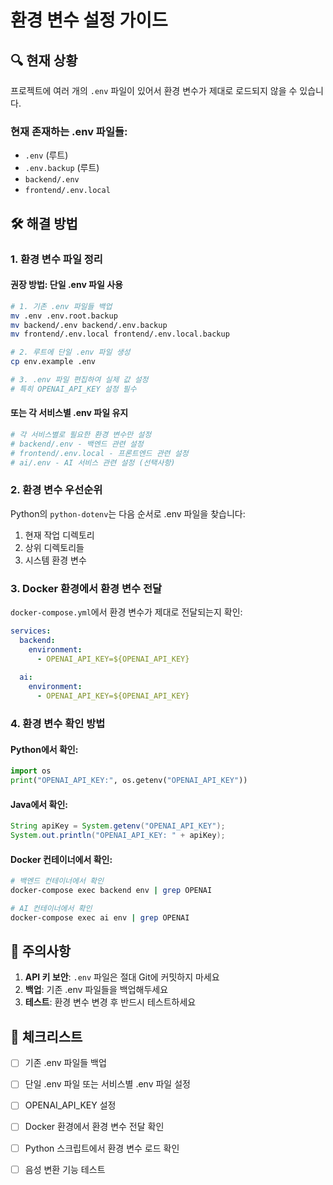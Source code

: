 # 환경 변수 설정 가이드

## 🔍 현재 상황
프로젝트에 여러 개의 `.env` 파일이 있어서 환경 변수가 제대로 로드되지 않을 수 있습니다.

### 현재 존재하는 .env 파일들:
- `.env` (루트)
- `.env.backup` (루트)
- `backend/.env`
- `frontend/.env.local`

## 🛠️ 해결 방법

### 1. 환경 변수 파일 정리

#### 권장 방법: 단일 .env 파일 사용
```bash
# 1. 기존 .env 파일들 백업
mv .env .env.root.backup
mv backend/.env backend/.env.backup
mv frontend/.env.local frontend/.env.local.backup

# 2. 루트에 단일 .env 파일 생성
cp env.example .env

# 3. .env 파일 편집하여 실제 값 설정
# 특히 OPENAI_API_KEY 설정 필수
```

#### 또는 각 서비스별 .env 파일 유지
```bash
# 각 서비스별로 필요한 환경 변수만 설정
# backend/.env - 백엔드 관련 설정
# frontend/.env.local - 프론트엔드 관련 설정
# ai/.env - AI 서비스 관련 설정 (선택사항)
```

### 2. 환경 변수 우선순위

Python의 `python-dotenv`는 다음 순서로 .env 파일을 찾습니다:
1. 현재 작업 디렉토리
2. 상위 디렉토리들
3. 시스템 환경 변수

### 3. Docker 환경에서 환경 변수 전달

`docker-compose.yml`에서 환경 변수가 제대로 전달되는지 확인:

```yaml
services:
  backend:
    environment:
      - OPENAI_API_KEY=${OPENAI_API_KEY}
  
  ai:
    environment:
      - OPENAI_API_KEY=${OPENAI_API_KEY}
```

### 4. 환경 변수 확인 방법

#### Python에서 확인:
```python
import os
print("OPENAI_API_KEY:", os.getenv("OPENAI_API_KEY"))
```

#### Java에서 확인:
```java
String apiKey = System.getenv("OPENAI_API_KEY");
System.out.println("OPENAI_API_KEY: " + apiKey);
```

#### Docker 컨테이너에서 확인:
```bash
# 백엔드 컨테이너에서 확인
docker-compose exec backend env | grep OPENAI

# AI 컨테이너에서 확인
docker-compose exec ai env | grep OPENAI
```

## 🚨 주의사항

1. **API 키 보안**: `.env` 파일은 절대 Git에 커밋하지 마세요
2. **백업**: 기존 .env 파일들을 백업해두세요
3. **테스트**: 환경 변수 변경 후 반드시 테스트하세요

## 📝 체크리스트

- [ ] 기존 .env 파일들 백업
- [ ] 단일 .env 파일 또는 서비스별 .env 파일 설정
- [ ] OPENAI_API_KEY 설정
- [ ] Docker 환경에서 환경 변수 전달 확인
- [ ] Python 스크립트에서 환경 변수 로드 확인
- [ ] 음성 변환 기능 테스트

